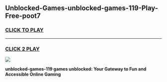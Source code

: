 
## Unblocked-Games-unblocked-games-119-Play-Free-poot7
<h3>
<a href="https://premium76.site?title=unblocked-games-119&ref=09A">CLICK TO PLAY</a></h3>
<hr>

<h3>
<a href="https://premium76.site?title=unblocked-games-119&ref=09A">CLICK 2 PLAY</a>
  
</h3>

<a href="https://premium76.site?title=unblocked-games-119&ref=09A"><img src="https://clearcache.store/games.png"></a>


**unblocked-games-119 games unblocked: Your Gateway to Fun and Accessible Online Gaming**

